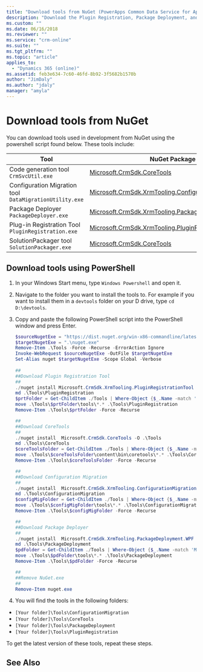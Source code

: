 ```yaml
---
title: "Download tools from NuGet (PowerApps Common Data Service for Apps) | MicrosoftDocs"
description: "Download the Plugin Registration, Package Deployment, and other core tools from Nuget."
ms.custom: ""
ms.date: 06/16/2018
ms.reviewer: ""
ms.service: "crm-online"
ms.suite: ""
ms.tgt_pltfrm: ""
ms.topic: "article"
applies_to: 
  - "Dynamics 365 (online)"
ms.assetid: feb3e634-7c60-46fd-8b92-3f5682b1570b
author: "JimDaly"
ms.author: "jdaly"
manager: "amyla"
---
```

# Download tools from NuGet 

You can download tools used in development from NuGet using the  powershell script found below. These tools include:

|Tool|NuGet Package|
|-|-|
|Code generation tool `CrmSvcUtil.exe`|[Microsoft.CrmSdk.CoreTools](https://www.nuget.org/packages/Microsoft.CrmSdk.CoreTools)|
|Configuration Migration tool `DataMigrationUtility.exe`|[Microsoft.CrmSdk.XrmTooling.ConfigurationMigration.Wpf](https://www.nuget.org/packages/Microsoft.CrmSdk.XrmTooling.ConfigurationMigration.Wpf)|
|Package Deployer `PackageDeployer.exe`|[Microsoft.CrmSdk.XrmTooling.PackageDeployment.WPF](https://www.nuget.org/packages/Microsoft.CrmSdk.XrmTooling.PackageDeployment.Wpf)|
|Plug-in Registration Tool `PluginRegistration.exe` |[Microsoft.CrmSdk.XrmTooling.PluginRegistrationTool](https://www.nuget.org/packages/Microsoft.CrmSdk.XrmTooling.PluginRegistrationTool)|
|SolutionPackager tool `SolutionPackager.exe`|[Microsoft.CrmSdk.CoreTools](https://www.nuget.org/packages/Microsoft.CrmSdk.CoreTools)|

## Download tools using PowerShell

1. In your Windows Start menu, type `Windows Powershell` and open it.
1. Navigate to the folder you want to install the tools to. For example if you want to install them in a `devtools` folder on your D drive, type `cd D:\devtools`.
1. Copy and paste the following PowerShell script into the PowerShell window and press Enter.

    ```powershell
    $sourceNugetExe = "https://dist.nuget.org/win-x86-commandline/latest/nuget.exe"
    $targetNugetExe = ".\nuget.exe"
    Remove-Item .\Tools -Force -Recurse -ErrorAction Ignore
    Invoke-WebRequest $sourceNugetExe -OutFile $targetNugetExe
    Set-Alias nuget $targetNugetExe -Scope Global -Verbose
        
    ##
    ##Download Plugin Registration Tool
    ##
    ./nuget install Microsoft.CrmSdk.XrmTooling.PluginRegistrationTool -O .\Tools
    md .\Tools\PluginRegistration
    $prtFolder = Get-ChildItem ./Tools | Where-Object {$_.Name -match 'Microsoft.CrmSdk.XrmTooling.PluginRegistrationTool.'}
    move .\Tools\$prtFolder\tools\*.* .\Tools\PluginRegistration
    Remove-Item .\Tools\$prtFolder -Force -Recurse
    
    ##
    ##Download CoreTools
    ##
    ./nuget install  Microsoft.CrmSdk.CoreTools -O .\Tools
    md .\Tools\CoreTools
    $coreToolsFolder = Get-ChildItem ./Tools | Where-Object {$_.Name -match 'Microsoft.CrmSdk.CoreTools.'}
    move .\Tools\$coreToolsFolder\content\bin\coretools\*.* .\Tools\CoreTools
    Remove-Item .\Tools\$coreToolsFolder -Force -Recurse

    ##
    ##Download Configuration Migration
    ##
    ./nuget install  Microsoft.CrmSdk.XrmTooling.ConfigurationMigration.Wpf -O .\Tools
    md .\Tools\ConfigurationMigration
    $configMigFolder = Get-ChildItem ./Tools | Where-Object {$_.Name -match 'Microsoft.CrmSdk.XrmTooling.ConfigurationMigration.Wpf.'}
    move .\Tools\$configMigFolder\tools\*.* .\Tools\ConfigurationMigration
    Remove-Item .\Tools\$configMigFolder -Force -Recurse
    
    ##
    ##Download Package Deployer 
    ##
    ./nuget install  Microsoft.CrmSdk.XrmTooling.PackageDeployment.WPF -O .\Tools
    md .\Tools\PackageDeployment
    $pdFolder = Get-ChildItem ./Tools | Where-Object {$_.Name -match 'Microsoft.CrmSdk.XrmTooling.PackageDeployment.Wpf.'}
    move .\Tools\$pdFolder\tools\*.* .\Tools\PackageDeployment
    Remove-Item .\Tools\$pdFolder -Force -Recurse

    ##
    ##Remove NuGet.exe
    ##
    Remove-Item nuget.exe    
    ```

1. You will find the tools in the following folders:

- `[Your folder]\Tools\ConfigurationMigration`
- `[Your folder]\Tools\CoreTools`
- `[Your folder]\Tools\PackageDeployment`
- `[Your folder]\Tools\PluginRegistration`

To get the latest version of these tools, repeat these steps.

## See Also

<!-- TODO:
[Developer tools](developer-tools.md)<br />
[Visual Studio and the .NET Framework](visual-studio-dot-net-framework.md)<br />
[Create early bound entity classes](org-service/create-early-bound-entity-classes-code-generation-tool.md)<br />
[Create extensions for the code generation tool](org-service/extend-code-generation-tool.md)<br />
[Browse the metadata for your organization](browse-your-metadata.md)<br />
[Analyze plug-in performance](analyze-plugin-performance.md)<br />
[Solution tools for team development](solution-tools-team-development.md)<br />
[Deploy packages using Dynamics CRM Package Deployer and Windows PowerShell](../admin/deploy-packages-using-package-deployer-windows-powershell.md)<br />
[Walkthrough: Register a plug-in using the plug-in registration tool](walkthrough-register-plugin-using-plugin-registration-tool.md)<br /> -->
